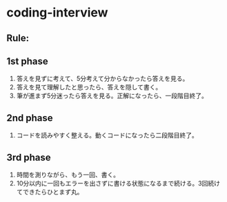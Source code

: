 # coding-interview
## Rule:
## 1st phase
1. 答えを見ずに考えて、5分考えて分からなかったら答えを見る。
2. 答えを見て理解したと思ったら、答えを隠して書く。
3. 筆が進まず5分迷ったら答えを見る。正解になったら、一段階目終了。
## 2nd phase
1. コードを読みやすく整える。動くコードになったら二段階目終了。
## 3rd phase
1. 時間を測りながら、もう一回、書く。
2. 10分以内に一回もエラーを出さずに書ける状態になるまで続ける。3回続けてできたらひとまず丸。
